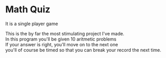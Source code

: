 # Math Quiz

It is a single player game

This is the by far the most stimulating project I've made.  
In this program you'll be given 10 aritmetic problems  
If your answer is right, you'll move on to the next one  
you'll of course be timed so that you can break your record the next time.